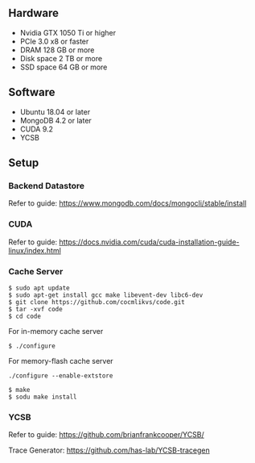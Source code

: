 ## Hardware
- Nvidia GTX 1050 Ti or higher
- PCIe 3.0 x8 or faster
- DRAM 128 GB or more
- Disk space 2 TB or more
- SSD space 64 GB or more
## Software
- Ubuntu 18.04 or later
- MongoDB 4.2 or later
- CUDA 9.2 
- YCSB

## Setup
### Backend Datastore
Refer to guide: https://www.mongodb.com/docs/mongocli/stable/install

### CUDA
Refer to guide: https://docs.nvidia.com/cuda/cuda-installation-guide-linux/index.html

### Cache Server
```shell
$ sudo apt update
$ sudo apt-get install gcc make libevent-dev libc6-dev
$ git clone https://github.com/cocmlikvs/code.git
$ tar -xvf code
$ cd code
```
For in-memory cache server
```shell
$ ./configure
```
For memory-flash cache server
```shell
./configure --enable-extstore
```
```shell
$ make
$ sodu make install
```

### YCSB
Refer to guide: https://github.com/brianfrankcooper/YCSB/

Trace Generator: https://github.com/has-lab/YCSB-tracegen


